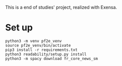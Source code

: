 This is a end of studies' project, realized with Exensa.

# Set up
```
python3 -m venv pf2e_venv
source pf2e_venv/bin/activate
pip3 install -r requirements.txt
python3 readability/setup.py install
python3 -m spacy download fr_core_news_sm
```
